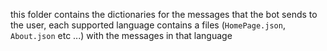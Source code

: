 this folder contains the dictionaries for the messages that the bot sends to the user, each supported language contains a files (`HomePage.json`, `About.json` etc ...) with the messages in that language